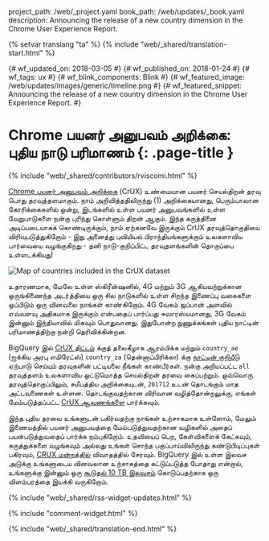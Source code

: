 project_path: /web/_project.yaml
book_path: /web/updates/_book.yaml
description: Announcing the release of a new country dimension in the Chrome User Experience Report.

{% setvar translang "ta" %}
{% include "web/_shared/translation-start.html" %}

{# wf_updated_on: 2018-03-05 #}
{# wf_published_on: 2018-01-24 #}
{# wf_tags: ux #}
{# wf_blink_components: Blink #}
{# wf_featured_image: /web/updates/images/generic/timeline.png #}
{# wf_featured_snippet: Announcing the release of a new country dimension in the Chrome User Experience Report. #}

# Chrome பயனர் அனுபவம் அறிக்கை: புதிய நாடு பரிமாணம் {: .page-title }

{% include "web/_shared/contributors/rviscomi.html" %}

<div class="clearfix"></div>

[Chrome பயனர் அனுபவம் அறிக்கை](/web/tools/chrome-user-experience-report/) (CrUX) உண்மையான பயனர் செயல்திறன் தரவு பொது தரவுத்தளமாகும். நாம் அறிவித்ததிலிருந்து (1) அறிக்கையானது, பெரும்பாலான கோரிக்கைகளில் ஒன்று, இடங்களில் உள்ள பயனர் அனுபவங்களில் உள்ள வேறுபாடுகளை நன்கு புரிந்து கொள்ளும் திறன் ஆகும். இந்த கருத்தினை அடிப்படையாகக் கொண்டிருக்கும், நாம் ஏற்கனவே இருக்கும் CrUX தரவுத்தொகுதியை விரிவுபடுத்துகிறோம் - இது அனைத்து புவியியல் பிராந்தியங்களுக்கும் உலகளாவிய பார்வையை வழங்குகிறது - தனி நாடு-குறிப்பிட்ட தரவுதளங்களின் தொகுப்பை உள்ளடக்கியது!

<img src="/web/updates/images/2018/01/crux-countries.png"
    alt="Map of countries included in the CrUX dataset"/>

உதாரணமாக, மேலே உள்ள ஸ்கிரீன்ஷனில், 4G மற்றும் 3G ஆகியவற்றுக்கான ஒருங்கிணைந்த அடர்த்தியை ஒரு சில நாடுகளில் உள்ள சிறந்த இணைப்பு வகைகளை ஒப்பிடும் ஒரு வினவலை நாங்கள் காண்கிறோம். 4G வேகம் ஜப்பான் அளவில் எவ்வளவு அதிகமாக இருக்கும் என்பதைப் பார்ப்பது சுவாரஸ்யமானது, 3G வேகம் இன்னும் இந்தியாவில் மிகவும் பொதுவானது. இதுபோன்ற நுணுக்கங்கள் புதிய நாட்டின் பரிமாணத்திற்கு நன்றி தெரிவிக்கின்றன.

BigQuery இல் [CrUX திட்டம்](https://bigquery.cloud.google.com/dataset/chrome-ux-report:all) க்குத் தலைகீழாக ஆரம்பிக்க மற்றும் `country_ae` (ஐக்கிய அரபு எமிரேட்ஸ்) `country_za` (தென்னாப்பிரிக்கா) க்கு [நாட்டின் குறியீடு](https://en.wikipedia.org/wiki/ISO_3166-1_alpha-2) ஏற்பாடு செய்யும் தரவுகளின் பட்டியலை நீங்கள் காண்பீர்கள். நன்கு அறியப்பட்ட `all` தரவுத்தளம் உலகளாவிய ஒட்டுமொத்த செயல்திறன் தரவை கைப்பற்றும். ஒவ்வொரு தரவுத்தொகுப்பிலும், சமீபத்திய அறிக்கையுடன், `201712` உடன் தொடங்கும் மாத அட்டவணைகள் உள்ளன. தொடங்குவதற்கான விரிவான வழித்தோன்றலுக்கு, எங்கள் மேம்படுத்தப்பட்ட [CrUX ஆவணங்களை](/web/tools/chrome-user-experience-report/) பார்க்கவும்.

இந்த புதிய தரவை உங்களுடன் பகிர்வதற்கு நாங்கள் உற்சாகமாக உள்ளோம், மேலும் இணையத்தில் பயனர் அனுபவத்தை மேம்படுத்துவதற்கான வழிகளில் அதைப் பயன்படுத்துவதைப் பார்க்க நம்புகிறோம். உதவியைப் பெற, கேள்விகளைக் கேட்கவும், கருத்துக்களை வழங்கவும் அல்லது உங்கள் சொந்த பகுப்பாய்விலிருந்து கண்டுபிடிப்புகள் பகிரவும், [CRUX மன்றத்தில்](https://groups.google.com/a/chromium.org/forum/#!forum/chrome-ux-report) விவாதத்தில் சேரவும். BigQuery இல் உள்ள இலவச அடுக்கு உங்களுடைய வினவலான உற்சாகத்தை கட்டுப்படுத்த போதாது என்றால், உங்களுக்கு இன்னும் ஒரு [கூடுதல் 10 TB இலவசம்](https://docs.google.com/forms/d/e/1FAIpQLSeMYnz93JQuO7rPewVrKpLfxO7JREOysti0CQyRo31bc7cXHA/viewform) கொடுப்பதற்காக ஒரு விளம்பரத்தை இயக்கி வருகிறோம்.

{% include "web/_shared/rss-widget-updates.html" %}

{% include "comment-widget.html" %}

{% include "web/_shared/translation-end.html" %}
